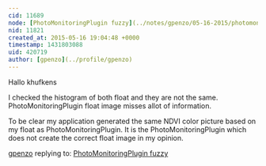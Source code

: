 ```yaml
---
cid: 11689
node: [PhotoMonitoringPlugin fuzzy](../notes/gpenzo/05-16-2015/photomonitoringplugin-fuzzy)
nid: 11821
created_at: 2015-05-16 19:04:48 +0000
timestamp: 1431803088
uid: 420719
author: [gpenzo](../profile/gpenzo)
---
```


Hallo  khufkens 

I checked the histogram of both float and they are not the same. PhotoMonitoringPlugin float image misses allot of information.

To be clear my application generated the same NDVI color picture based on my float as PhotoMonitoringPlugin. 
It is the PhotoMonitoringPlugin which does not create the correct float image in my opinion.

[gpenzo](../profile/gpenzo) replying to: [PhotoMonitoringPlugin fuzzy](../notes/gpenzo/05-16-2015/photomonitoringplugin-fuzzy)

